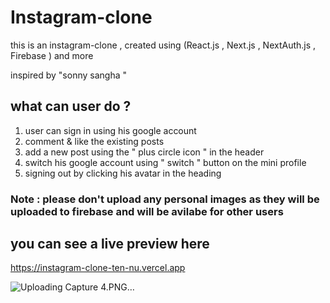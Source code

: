 # Instagram-clone 
this is an instagram-clone , created using (React.js , Next.js , NextAuth.js , Firebase ) and more

inspired by "sonny sangha " 

## what can user do ?

1. user can sign in using his google account 
2. comment & like the existing posts
3. add a new post using the " plus circle icon " in the header 
4. switch his google account using " switch " button on the mini profile 
5. signing out by clicking his avatar in the heading 

### Note : please don't upload any personal images as they will be uploaded to firebase and will be avilabe for other users 


## you can see a live preview here 

https://instagram-clone-ten-nu.vercel.app


![Uploading Capture 4.PNG…]()
